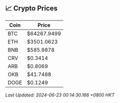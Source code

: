 ## 📈 Crypto Prices

| Coin | Price |
| ---- | ----- |
| BTC | $64267.9499 |
| ETH | $3501.0623 |
| BNB | $585.9878 |
| CRV | $0.3414 |
| ARB | $0.8069 |
| OKB | $41.7488 |
| DOGE | $0.1249 |

_Last Updated: 2024-06-23 00:14:30.166 +0800 HKT_